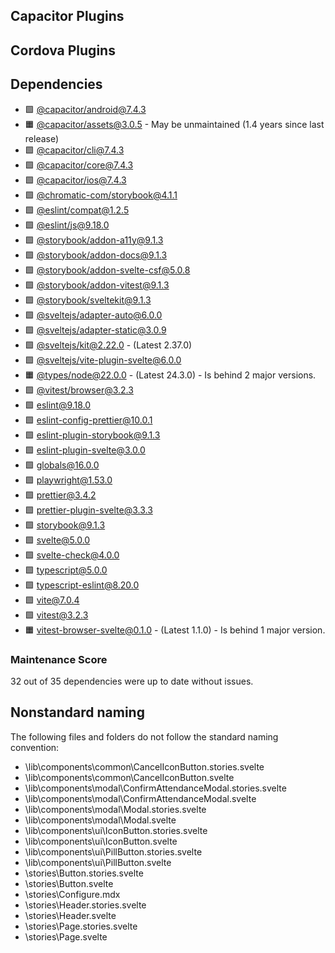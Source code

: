 ## Capacitor Plugins

## Cordova Plugins

## Dependencies

- 🟩 [@capacitor/android@7.4.3](https://github.com/ionic-team/capacitor.git)
- 🟧 [@capacitor/assets@3.0.5](https://github.com/ionic-team/capacitor-assets.git) - May be unmaintained (1.4 years since last release)
- 🟩 [@capacitor/cli@7.4.3](https://github.com/ionic-team/capacitor.git)
- 🟩 [@capacitor/core@7.4.3](https://github.com/ionic-team/capacitor.git)
- 🟩 [@capacitor/ios@7.4.3](https://github.com/ionic-team/capacitor.git)
- 🟩 [@chromatic-com/storybook@4.1.1](https://github.com/chromaui/addon-visual-tests.git)
- 🟩 [@eslint/compat@1.2.5](https://github.com/eslint/rewrite.git)
- 🟩 [@eslint/js@9.18.0](https://github.com/eslint/eslint.git)
- 🟩 [@storybook/addon-a11y@9.1.3](https://github.com/storybookjs/storybook.git)
- 🟩 [@storybook/addon-docs@9.1.3](https://github.com/storybookjs/storybook.git)
- 🟩 [@storybook/addon-svelte-csf@5.0.8](https://github.com/storybookjs/addon-svelte-csf.git)
- 🟩 [@storybook/addon-vitest@9.1.3](https://github.com/storybookjs/storybook.git)
- 🟩 [@storybook/sveltekit@9.1.3](https://github.com/storybookjs/storybook.git)
- 🟩 [@sveltejs/adapter-auto@6.0.0](https://github.com/sveltejs/kit.git)
- 🟩 [@sveltejs/adapter-static@3.0.9](https://github.com/sveltejs/kit.git)
- 🟩 [@sveltejs/kit@2.22.0](https://github.com/sveltejs/kit.git) - (Latest 2.37.0)
- 🟩 [@sveltejs/vite-plugin-svelte@6.0.0](https://github.com/sveltejs/vite-plugin-svelte.git)
- 🟧 [@types/node@22.0.0](https://github.com/DefinitelyTyped/DefinitelyTyped.git) - (Latest 24.3.0) - Is behind 2 major versions.
- 🟩 [@vitest/browser@3.2.3](https://github.com/vitest-dev/vitest.git)
- 🟩 [eslint@9.18.0](https://github.com/eslint/eslint.git)
- 🟩 [eslint-config-prettier@10.0.1](https://github.com/prettier/eslint-config-prettier.git)
- 🟩 [eslint-plugin-storybook@9.1.3](https://github.com/storybookjs/storybook)
- 🟩 [eslint-plugin-svelte@3.0.0](https://github.com/sveltejs/eslint-plugin-svelte.git)
- 🟩 [globals@16.0.0](https://github.com/sindresorhus/globals.git)
- 🟩 [playwright@1.53.0](https://github.com/microsoft/playwright.git)
- 🟩 [prettier@3.4.2](https://github.com/prettier/prettier.git)
- 🟩 [prettier-plugin-svelte@3.3.3](https://github.com/sveltejs/prettier-plugin-svelte.git)
- 🟩 [storybook@9.1.3](https://github.com/storybookjs/storybook.git)
- 🟩 [svelte@5.0.0](https://github.com/sveltejs/svelte.git)
- 🟩 [svelte-check@4.0.0](https://github.com/sveltejs/language-tools.git)
- 🟩 [typescript@5.0.0](https://github.com/microsoft/TypeScript.git)
- 🟩 [typescript-eslint@8.20.0](https://github.com/typescript-eslint/typescript-eslint.git)
- 🟩 [vite@7.0.4](https://github.com/vitejs/vite.git)
- 🟩 [vitest@3.2.3](https://github.com/vitest-dev/vitest.git)
- 🟧 [vitest-browser-svelte@0.1.0](https://github.com/vitest-dev/vitest-browser-svelte.git) - (Latest 1.1.0) - Is behind 1 major version.
### Maintenance Score
32 out of 35 dependencies were up to date without issues.



## Nonstandard naming
The following files and folders do not follow the standard naming convention:

- \lib\components\common\CancelIconButton.stories.svelte
- \lib\components\common\CancelIconButton.svelte
- \lib\components\modal\ConfirmAttendanceModal.stories.svelte
- \lib\components\modal\ConfirmAttendanceModal.svelte
- \lib\components\modal\Modal.stories.svelte
- \lib\components\modal\Modal.svelte
- \lib\components\ui\IconButton.stories.svelte
- \lib\components\ui\IconButton.svelte
- \lib\components\ui\PillButton.stories.svelte
- \lib\components\ui\PillButton.svelte
- \stories\Button.stories.svelte
- \stories\Button.svelte
- \stories\Configure.mdx
- \stories\Header.stories.svelte
- \stories\Header.svelte
- \stories\Page.stories.svelte
- \stories\Page.svelte
